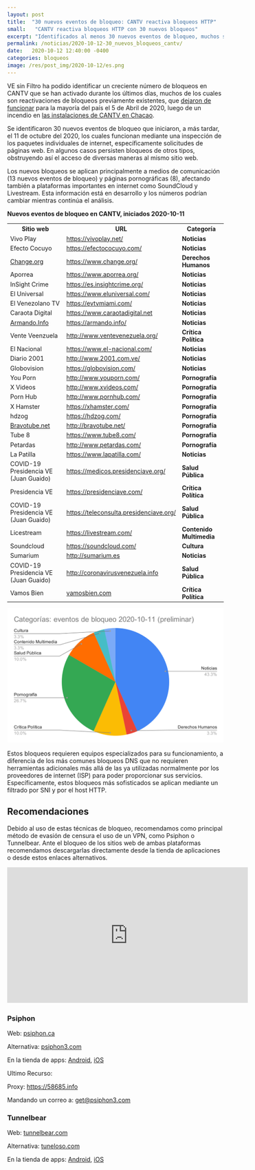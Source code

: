 ```yaml
---
layout: post
title:  "30 nuevos eventos de bloqueo: CANTV reactiva bloqueos HTTP"
small:   "CANTV reactiva bloqueos HTTP con 30 nuevos bloqueos"
excerpt: "Identificados al menos 30 nuevos eventos de bloqueo, muchos son bloqueos que dejaron de funiconar en abril luego de incendio en instalación de CANTV"
permalink: /noticias/2020-10-12-30_nuevos_bloqueos_cantv/
date:   2020-10-12 12:40:00 -0400
categories: bloqueos
image: /res/post_img/2020-10-12/es.png
---
```


VE sin Filtro ha podido identificar un creciente número de bloqueos en CANTV que se han activado durante los últimos días, muchos de los cuales son reactivaciones de bloqueos previamente existentes, que [dejaron de funcionar](https://vesinfiltro.com/noticias/2020-04-06-levantados_multiples_bloqueos_cantv) para la mayoría del país el 5 de Abril de 2020, luego de un incendio en [las instalaciones de CANTV en Chacao](https://efectococuyo.com/la-humanidad/incendio-en-edificio-de-la-cantv-chacao-fue-controlado-por-bomberos/).

Se identificaron 30 nuevos eventos de bloqueo que iniciaron, a más tardar, el 11 de octubre del 2020, los cuales funcionan mediante una inspección de los paquetes individuales de internet, específicamente solicitudes de páginas web. En algunos casos persisten bloqueos de otros tipos, obstruyendo así el acceso de diversas maneras al mismo sitio web.

Los nuevos bloqueos se aplican principalmente a medios de comunicación (13 nuevos eventos de bloqueo) y páginas pornográficas (8), afectando también a plataformas importantes en internet como SoundCloud y Livestream. Esta información está en desarrollo y los números podrían cambiar mientras continúa el análisis.

**Nuevos eventos de bloqueo en CANTV, iniciados 2020-10-11**


<table>
  <tr>
   <th>Sitio web
   </th>
   <th>URL
   </th>
   <th>Categoría
   </th>
  </tr>
  <tr>
   <td>Vivo Play
   </td>
   <td><a href="https://vivoplay.net/">https://vivoplay.net/</a>
   </td>
   <td><strong>Noticias</strong>
   </td>
  </tr>
  <tr>
   <td>Efecto Cocuyo
   </td>
   <td><a href="https://efectococuyo.com/">https://efectococuyo.com/</a>
   </td>
   <td><strong>Noticias</strong>
   </td>
  </tr>
  <tr>
   <td><a href="http://change.org/">Change.org</a>
   </td>
   <td><a href="https://www.change.org/">https://www.change.org/</a>
   </td>
   <td><strong>Derechos Humanos</strong>
   </td>
  </tr>
  <tr>
   <td>Aporrea
   </td>
   <td><a href="https://www.aporrea.org/">https://www.aporrea.org/</a>
   </td>
   <td><strong>Noticias</strong>
   </td>
  </tr>
  <tr>
   <td>InSight Crime
   </td>
   <td><a href="https://es.insightcrime.org/">https://es.insightcrime.org/</a>
   </td>
   <td><strong>Noticias</strong>
   </td>
  </tr>
  <tr>
   <td>El Universal
   </td>
   <td><a href="https://www.eluniversal.com/">https://www.eluniversal.com/</a>
   </td>
   <td><strong>Noticias</strong>
   </td>
  </tr>
  <tr>
   <td>El Venezolano TV
   </td>
   <td><a href="https://evtvmiami.com/">https://evtvmiami.com/</a>
   </td>
   <td><strong>Noticias</strong>
   </td>
  </tr>
  <tr>
   <td>Caraota Digital
   </td>
   <td><a href="https://www.caraotadigital.net">https://www.caraotadigital.net</a>
   </td>
   <td><strong>Noticias</strong>
   </td>
  </tr>
  <tr>
   <td><a href="http://armando.info/">Armando.Info</a>
   </td>
   <td><a href="https://armando.info/">https://armando.info/</a>
   </td>
   <td><strong>Noticias</strong>
   </td>
  </tr>
  <tr>
   <td>Vente Veenzuela
   </td>
   <td><a href="http://www.ventevenezuela.org/">http://www.ventevenezuela.org/</a>
   </td>
   <td><strong>Crítica Política</strong>
   </td>
  </tr>
  <tr>
   <td>El Nacional
   </td>
   <td><a href="https://www.el-nacional.com/">https://www.el-nacional.com/</a>
   </td>
   <td><strong>Noticias</strong>
   </td>
  </tr>
  <tr>
   <td>Diario 2001
   </td>
   <td><a href="http://www.2001.com.ve/">http://www.2001.com.ve/</a>
   </td>
   <td><strong>Noticias</strong>
   </td>
  </tr>
  <tr>
   <td>Globovision
   </td>
   <td><a href="https://globovision.com/">https://globovision.com/</a>
   </td>
   <td><strong>Noticias</strong>
   </td>
  </tr>
  <tr>
   <td>You Porn
   </td>
   <td><a href="http://www.youporn.com/">http://www.youporn.com/</a>
   </td>
   <td><strong>Pornografía</strong>
   </td>
  </tr>
  <tr>
   <td>X Videos
   </td>
   <td><a href="http://www.xvideos.com/">http://www.xvideos.com/</a>
   </td>
   <td><strong>Pornografía</strong>
   </td>
  </tr>
  <tr>
   <td>Porn Hub
   </td>
   <td><a href="http://www.pornhub.com/">http://www.pornhub.com/</a>
   </td>
   <td><strong>Pornografía</strong>
   </td>
  </tr>
  <tr>
   <td>X Hamster
   </td>
   <td><a href="https://xhamster.com/">https://xhamster.com/</a>
   </td>
   <td><strong>Pornografía</strong>
   </td>
  </tr>
  <tr>
   <td>hdzog
   </td>
   <td><a href="https://hdzog.com/">https://hdzog.com/</a>
   </td>
   <td><strong>Pornografía</strong>
   </td>
  </tr>
  <tr>
   <td><a href="http://bravotube.net/">Bravotube.net</a>
   </td>
   <td><a href="http://bravotube.net/">http://bravotube.net/</a>
   </td>
   <td><strong>Pornografía</strong>
   </td>
  </tr>
  <tr>
   <td>Tube 8
   </td>
   <td><a href="https://www.tube8.com/">https://www.tube8.com/</a>
   </td>
   <td><strong>Pornografía</strong>
   </td>
  </tr>
  <tr>
   <td>Petardas
   </td>
   <td><a href="http://www.petardas.com/">http://www.petardas.com/</a>
   </td>
   <td><strong>Pornografía</strong>
   </td>
  </tr>
  <tr>
   <td>La Patilla
   </td>
   <td><a href="https://www.lapatilla.com/">https://www.lapatilla.com/</a>
   </td>
   <td><strong>Noticias</strong>
   </td>
  </tr>
  <tr>
   <td>COVID-19 Presidencia VE (Juan Guaido)
   </td>
   <td><a href="https://medicos.presidenciave.org/">https://medicos.presidenciave.org/</a>
   </td>
   <td><strong>Salud Pública</strong>
   </td>
  </tr>
  <tr>
   <td>Presidencia VE
   </td>
   <td><a href="https://presidenciave.com/">https://presidenciave.com/</a>
   </td>
   <td><strong>Crítica Política</strong>
   </td>
  </tr>
  <tr>
   <td>COVID-19 Presidencia VE (Juan Guaido)
   </td>
   <td><a href="https://teleconsulta.presidenciave.org/">https://teleconsulta.presidenciave.org/</a>
   </td>
   <td><strong>Salud Pública</strong>
   </td>
  </tr>
  <tr>
   <td>Licestream
   </td>
   <td><a href="https://livestream.com/">https://livestream.com/</a>
   </td>
   <td><strong>Contenido Multimedia</strong>
   </td>
  </tr>
  <tr>
   <td>Soundcloud
   </td>
   <td><a href="https://soundcloud.com/">https://soundcloud.com/</a>
   </td>
   <td><strong>Cultura</strong>
   </td>
  </tr>
  <tr>
   <td>Sumarium
   </td>
   <td><a href="http://sumarium.es/">http://sumarium.es</a>
   </td>
   <td><strong>Noticias</strong>
   </td>
  </tr>
  <tr>
   <td>COVID-19 Presidencia VE (Juan Guaido)
   </td>
   <td><a href="http://coronavirusvenezuela.info/">http://coronavirusvenezuela.info</a>
   </td>
   <td><strong>Salud Pública</strong>
   </td>
  </tr>
  <tr>
   <td>Vamos Bien
   </td>
   <td><a href="http://vamosbien.com/">vamosbien.com</a>
   </td>
   <td><strong>Crítica Política</strong>
   </td>
  </tr>
</table>

![Tabla de catgeorias del sitio de los eventos](/res/post_img/2020-10-12/chart-es.svg)

Estos bloqueos requieren equipos especializados para su funcionamiento, a diferencia de los más comunes bloqueos DNS que no requieren herramientas adicionales más allá de las ya utilizadas normalmente por los proveedores de internet (ISP) para poder proporcionar sus servicios. Específicamente, estos bloqueos más sofisticados se aplican mediante un filtrado por SNI y por el host HTTP.

## Recomendaciones

Debido al uso de estas técnicas de bloqueo, recomendamos como principal método de evasión de censura el uso de un VPN, como Psiphon o Tunnelbear. Ante el bloqueo de los sitios web de ambas plataformas recomendamos descargarlas directamente desde la tienda de aplicaciones o desde estos enlaces alternativos.

<iframe width="560" height="315" src="https://www.youtube-nocookie.com/embed/iYQQTE1-Thk" frameborder="0" allow="accelerometer; autoplay; clipboard-write; encrypted-media; gyroscope; picture-in-picture" allowfullscreen></iframe>

### Psiphon

Web: [psiphon.ca](https://psiphon.ca)

Alternativa: [psiphon3.com](http://psiphon3.com/es/download.html)

En la tienda de apps: [Android](https://play.google.com/store/apps/details?id=com.psiphon3.subscription), [iOS](https://apps.apple.com/us/app/psiphon/id1276263909?ls=1)

Ultimo Recurso:

Proxy: https://58685.info

Mandando un correo a: [get@psiphon3.com](mailto:get@psiphon3.com)

### Tunnelbear

Web: [tunnelbear.com](https://tunnelbear.com)

Alternativa: [tuneloso.com](https://tuneloso.com)

En la tienda de apps: [Android](https://play.google.com/store/apps/details?id=com.tunnelbear.android), [iOS](https://apps.apple.com/us/app/tunnelbear/id564842283?ls=1)
